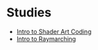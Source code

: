 # Studies

* [Intro to Shader Art Coding](./intro-to-shader-art-coding/)
* [Intro to Raymarching](./intro-to-raymarching/)